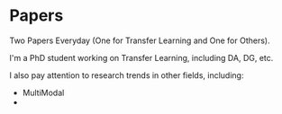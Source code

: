 # Papers 
Two Papers Everyday (One for Transfer Learning and One for Others).

I'm a PhD student working on Transfer Learning, including DA, DG, etc.

I also pay attention to research trends in other fields, including:
* MultiModal
* 
